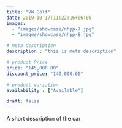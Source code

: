 ```yaml
---
title: "VW Golf"
date: 2019-10-17T11:22:16+06:00
images: 
  - "images/showcase/nhpp-7.jpg"
  - "images/showcase/nhpp-8.jpg"

# meta description
description : "this is meta description"

# product Price
price: "145,000.00"
discount_price: "140,000.00"

# product variation
availability : ["Available"]

draft: false
---
```


A short description of the car
